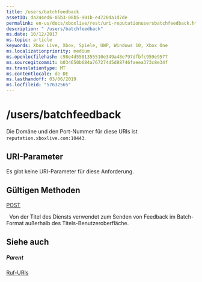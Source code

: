 ```yaml
---
title: /users/batchfeedback
assetID: da244ed6-05b3-08b5-901b-e4720da1d7de
permalink: en-us/docs/xboxlive/rest/uri-reputationusersbatchfeedback.html
description: " /users/batchfeedback"
ms.date: 10/12/2017
ms.topic: article
keywords: Xbox Live, Xbox, Spiele, UWP, Windows 10, Xbox One
ms.localizationpriority: medium
ms.openlocfilehash: c98e4d5581355510e349a48e797dfbfc959e9577
ms.sourcegitcommit: b034650b684a767274d5d88746faeea373c8e34f
ms.translationtype: MT
ms.contentlocale: de-DE
ms.lasthandoff: 03/06/2019
ms.locfileid: "57632565"
---
```

# <a name="usersbatchfeedback"></a>/users/batchfeedback
 
Die Domäne und den Port-Nummer für diese URIs ist `reputation.xboxlive.com:10443`.
 
<a id="ID4EW"></a>

 
## <a name="uri-parameters"></a>URI-Parameter
 
Es gibt keine URI-Parameter für diese Anforderung.
  
<a id="ID4E6"></a>

 
## <a name="valid-methods"></a>Gültigen Methoden

[POST](uri-reputationusersbatchfeedbackpost.md)

&nbsp;&nbsp;Von der Titel des Diensts verwendet zum Senden von Feedback im Batch-Format außerhalb des Titels-Benutzeroberfläche.
 
<a id="ID4EJB"></a>

 
## <a name="see-also"></a>Siehe auch
 
<a id="ID4ELB"></a>

 
##### <a name="parent"></a>Parent 

[Ruf-URIs](atoc-reference-reputation.md)

   